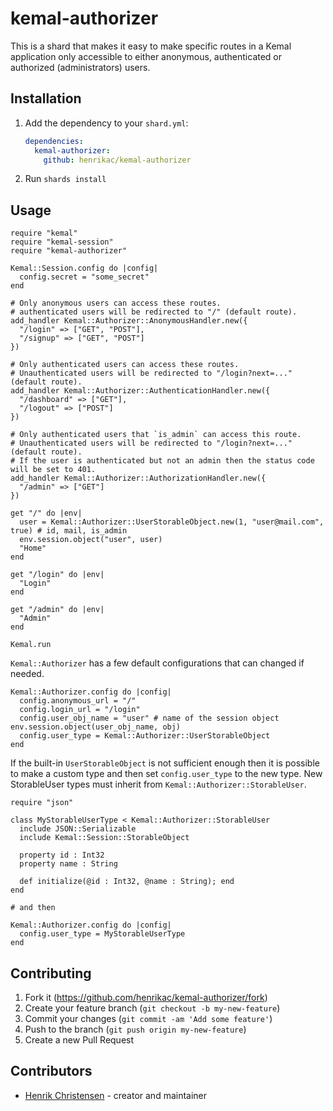 # kemal-authorizer

This is a shard that makes it easy to make specific routes in a Kemal application only accessible to either anonymous, authenticated or authorized (administrators) users.

## Installation

1. Add the dependency to your `shard.yml`:

   ```yaml
   dependencies:
     kemal-authorizer:
       github: henrikac/kemal-authorizer
   ```

2. Run `shards install`

## Usage

```crystal
require "kemal"
require "kemal-session"
require "kemal-authorizer"

Kemal::Session.config do |config|
  config.secret = "some_secret"
end

# Only anonymous users can access these routes.
# authenticated users will be redirected to "/" (default route).
add_handler Kemal::Authorizer::AnonymousHandler.new({
  "/login" => ["GET", "POST"],
  "/signup" => ["GET", "POST"]
})

# Only authenticated users can access these routes.
# Unauthenticated users will be redirected to "/login?next=..." (default route).
add_handler Kemal::Authorizer::AuthenticationHandler.new({
  "/dashboard" => ["GET"],
  "/logout" => ["POST"]
})

# Only authenticated users that `is_admin` can access this route.
# Unauthenticated users will be redirected to "/login?next=..." (default route).
# If the user is authenticated but not an admin then the status code will be set to 401.
add_handler Kemal::Authorizer::AuthorizationHandler.new({
  "/admin" => ["GET"]
})

get "/" do |env|
  user = Kemal::Authorizer::UserStorableObject.new(1, "user@mail.com", true) # id, mail, is_admin
  env.session.object("user", user)
  "Home"
end

get "/login" do |env|
  "Login"
end

get "/admin" do |env|
  "Admin"
end

Kemal.run
```

`Kemal::Authorizer` has a few default configurations that can changed if needed.

```crystal
Kemal::Authorizer.config do |config|
  config.anonymous_url = "/"
  config.login_url = "/login"
  config.user_obj_name = "user" # name of the session object env.session.object(user_obj_name, obj)
  config.user_type = Kemal::Authorizer::UserStorableObject
end
```

If the built-in `UserStorableObject` is not sufficient enough then it is possible to make
a custom type and then set `config.user_type` to the new type. New StorableUser types must
inherit from `Kemal::Authorizer::StorableUser`.

```crystal
require "json"

class MyStorableUserType < Kemal::Authorizer::StorableUser
  include JSON::Serializable
  include Kemal::Session::StorableObject

  property id : Int32
  property name : String

  def initialize(@id : Int32, @name : String); end
end

# and then

Kemal::Authorizer.config do |config|
  config.user_type = MyStorableUserType
end
```

## Contributing

1. Fork it (<https://github.com/henrikac/kemal-authorizer/fork>)
2. Create your feature branch (`git checkout -b my-new-feature`)
3. Commit your changes (`git commit -am 'Add some feature'`)
4. Push to the branch (`git push origin my-new-feature`)
5. Create a new Pull Request

## Contributors

- [Henrik Christensen](https://github.com/henrikac) - creator and maintainer
